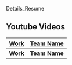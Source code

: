 Details_Resume

## Youtube Videos

   | [Work]() | [Team Name]() | 
| :------------------------------------------------------------------------------------------: | :------------------------------------------------------------------------------------------: | 
|                    **Work**                    |                        **Team Name**                       |
